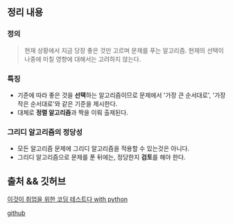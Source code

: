 ## 정리 내용
### 정의
> 현재 상황에서 지금 당장 좋은 것만 고르며 문제를 푸는 알고리즘.
> 현재의 선택이 나중에 미칠 영향에 대해서는 고려하지 않는다.

### 특징
- 기준에 따라 좋은 것을 **선택**하는 알고리즘이므로 문제에서 '가장 큰 순서대로', '가장 작은 순서대로'와 같은 기준을 제시한다.
- 대체로 **정렬 알고리즘**과 짝을 이뤄 출제된다.

### 그리디 알고리즘의 정당성
- 모든 알고리즘 문제에 그리디 알고리즘을 적용할 수 있는것은 아니다.
- 그리디 알고리즘으로 문제를 푼 뒤에는, 정당한지 **검토**를 해야 한다.

## 출처 && 깃허브
[이것이 취업을 위한 코딩 테스트다 with python](http://www.yes24.com/Product/Goods/91433923)

[github](https://github.com/KYUSEONGHAN/python-for-coding-test)